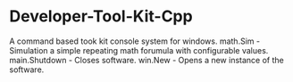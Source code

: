 # Developer-Tool-Kit-Cpp
A command based took kit console system for windows.
math.Sim - Simulation a simple repeating math forumula with configurable values.
main.Shutdown - Closes software.
win.New - Opens a new instance of the software.
